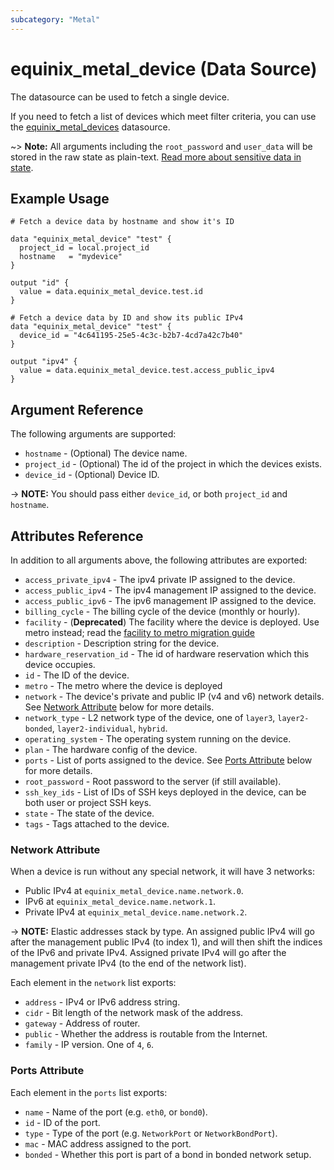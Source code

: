 ```yaml
---
subcategory: "Metal"
---
```


# equinix_metal_device (Data Source)

The datasource can be used to fetch a single device.

If you need to fetch a list of devices which meet filter criteria, you can use the [equinix_metal_devices](equinix_metal_devices.md) datasource.

~> **Note:** All arguments including the `root_password` and `user_data` will be stored in
 the raw state as plain-text.
[Read more about sensitive data in state](/docs/state/sensitive-data.html).

## Example Usage

```hcl
# Fetch a device data by hostname and show it's ID

data "equinix_metal_device" "test" {
  project_id = local.project_id
  hostname   = "mydevice"
}

output "id" {
  value = data.equinix_metal_device.test.id
}
```

```hcl
# Fetch a device data by ID and show its public IPv4
data "equinix_metal_device" "test" {
  device_id = "4c641195-25e5-4c3c-b2b7-4cd7a42c7b40"
}

output "ipv4" {
  value = data.equinix_metal_device.test.access_public_ipv4
}
```

## Argument Reference

The following arguments are supported:

* `hostname` - (Optional) The device name.
* `project_id` - (Optional) The id of the project in which the devices exists.
* `device_id` - (Optional) Device ID.

-> **NOTE:** You should pass either `device_id`, or both `project_id` and `hostname`.

## Attributes Reference

In addition to all arguments above, the following attributes are exported:

* `access_private_ipv4` - The ipv4 private IP assigned to the device.
* `access_public_ipv4` - The ipv4 management IP assigned to the device.
* `access_public_ipv6` - The ipv6 management IP assigned to the device.
* `billing_cycle` - The billing cycle of the device (monthly or hourly).
* `facility` - (**Deprecated**) The facility where the device is deployed. Use metro instead; read the [facility to metro migration guide](https://registry.terraform.io/providers/equinix/equinix/latest/docs/guides/migration_guide_facilities_to_metros_devices)
* `description` - Description string for the device.
* `hardware_reservation_id` - The id of hardware reservation which this device occupies.
* `id` - The ID of the device.
* `metro` - The metro where the device is deployed
* `network` - The device's private and public IP (v4 and v6) network details. See
[Network Attribute](#network-attribute) below for more details.
* `network_type` - L2 network type of the device, one of `layer3`, `layer2-bonded`,
`layer2-individual`, `hybrid`.
* `operating_system` - The operating system running on the device.
* `plan` - The hardware config of the device.
* `ports` - List of ports assigned to the device. See [Ports Attribute](#ports-attribute) below for
more details.
* `root_password` - Root password to the server (if still available).
* `ssh_key_ids` - List of IDs of SSH keys deployed in the device, can be both user or project SSH keys.
* `state` - The state of the device.
* `tags` - Tags attached to the device.

### Network Attribute

When a device is run without any special network, it will have 3 networks:

* Public IPv4 at `equinix_metal_device.name.network.0`.
* IPv6 at `equinix_metal_device.name.network.1`.
* Private IPv4 at `equinix_metal_device.name.network.2`.

-> **NOTE:** Elastic addresses stack by type. An assigned public IPv4 will go after the management
public IPv4 (to index 1), and will then shift the indices of the IPv6 and private IPv4. Assigned
private IPv4 will go after the management private IPv4 (to the end of the network list).

Each element in the `network` list exports:

* `address` - IPv4 or IPv6 address string.
* `cidr` - Bit length of the network mask of the address.
* `gateway` - Address of router.
* `public` - Whether the address is routable from the Internet.
* `family` - IP version. One of `4`, `6`.

### Ports Attribute

Each element in the `ports` list exports:

* `name` - Name of the port (e.g. `eth0`, or `bond0`).
* `id` - ID of the port.
* `type` - Type of the port (e.g. `NetworkPort` or `NetworkBondPort`).
* `mac` - MAC address assigned to the port.
* `bonded` - Whether this port is part of a bond in bonded network setup.
